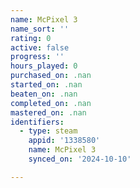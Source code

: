 ```yaml
---
name: McPixel 3
name_sort: ''
rating: 0
active: false
progress: ''
hours_played: 0
purchased_on: .nan
started_on: .nan
beaten_on: .nan
completed_on: .nan
mastered_on: .nan
identifiers:
  - type: steam
    appid: '1338580'
    name: McPixel 3
    synced_on: '2024-10-10'

---
```

